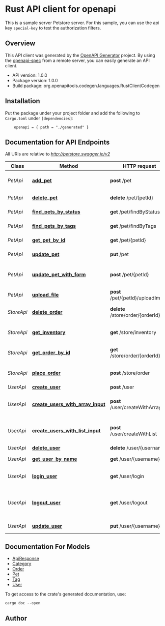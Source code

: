 # Rust API client for openapi

This is a sample server Petstore server. For this sample, you can use the api key `special-key` to test the authorization filters.

## Overview

This API client was generated by the [OpenAPI Generator](https://openapi-generator.tech) project.  By using the [openapi-spec](https://openapis.org) from a remote server, you can easily generate an API client.

- API version: 1.0.0
- Package version: 1.0.0
- Build package: org.openapitools.codegen.languages.RustClientCodegen

## Installation

Put the package under your project folder and add the following to `Cargo.toml` under `[dependencies]`:

```
    openapi = { path = "./generated" }
```

## Documentation for API Endpoints

All URIs are relative to *http://petstore.swagger.io/v2*

Class | Method | HTTP request | Description
------------ | ------------- | ------------- | -------------
*PetApi* | [**add_pet**](docs/PetApi.md#add_pet) | **post** /pet | Add a new pet to the store
*PetApi* | [**delete_pet**](docs/PetApi.md#delete_pet) | **delete** /pet/{petId} | Deletes a pet
*PetApi* | [**find_pets_by_status**](docs/PetApi.md#find_pets_by_status) | **get** /pet/findByStatus | Finds Pets by status
*PetApi* | [**find_pets_by_tags**](docs/PetApi.md#find_pets_by_tags) | **get** /pet/findByTags | Finds Pets by tags
*PetApi* | [**get_pet_by_id**](docs/PetApi.md#get_pet_by_id) | **get** /pet/{petId} | Find pet by ID
*PetApi* | [**update_pet**](docs/PetApi.md#update_pet) | **put** /pet | Update an existing pet
*PetApi* | [**update_pet_with_form**](docs/PetApi.md#update_pet_with_form) | **post** /pet/{petId} | Updates a pet in the store with form data
*PetApi* | [**upload_file**](docs/PetApi.md#upload_file) | **post** /pet/{petId}/uploadImage | uploads an image
*StoreApi* | [**delete_order**](docs/StoreApi.md#delete_order) | **delete** /store/order/{orderId} | Delete purchase order by ID
*StoreApi* | [**get_inventory**](docs/StoreApi.md#get_inventory) | **get** /store/inventory | Returns pet inventories by status
*StoreApi* | [**get_order_by_id**](docs/StoreApi.md#get_order_by_id) | **get** /store/order/{orderId} | Find purchase order by ID
*StoreApi* | [**place_order**](docs/StoreApi.md#place_order) | **post** /store/order | Place an order for a pet
*UserApi* | [**create_user**](docs/UserApi.md#create_user) | **post** /user | Create user
*UserApi* | [**create_users_with_array_input**](docs/UserApi.md#create_users_with_array_input) | **post** /user/createWithArray | Creates list of users with given input array
*UserApi* | [**create_users_with_list_input**](docs/UserApi.md#create_users_with_list_input) | **post** /user/createWithList | Creates list of users with given input array
*UserApi* | [**delete_user**](docs/UserApi.md#delete_user) | **delete** /user/{username} | Delete user
*UserApi* | [**get_user_by_name**](docs/UserApi.md#get_user_by_name) | **get** /user/{username} | Get user by user name
*UserApi* | [**login_user**](docs/UserApi.md#login_user) | **get** /user/login | Logs user into the system
*UserApi* | [**logout_user**](docs/UserApi.md#logout_user) | **get** /user/logout | Logs out current logged in user session
*UserApi* | [**update_user**](docs/UserApi.md#update_user) | **put** /user/{username} | Updated user


## Documentation For Models

 - [ApiResponse](docs/ApiResponse.md)
 - [Category](docs/Category.md)
 - [Order](docs/Order.md)
 - [Pet](docs/Pet.md)
 - [Tag](docs/Tag.md)
 - [User](docs/User.md)


To get access to the crate's generated documentation, use:

```
cargo doc --open
```

## Author



